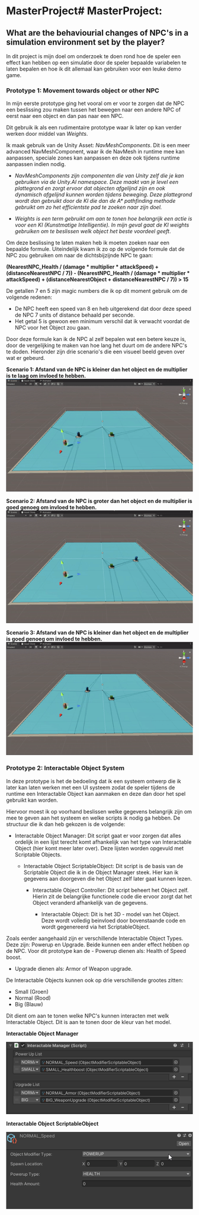 # MasterProject# MasterProject: 
## What are the behaviourial changes of NPC's in a simulation environment set by the player?
In dit project is mijn doel om onderzoek te doen rond hoe de speler een effect kan hebben op een simulatie door de speler bepaalde variabelen te laten bepalen en hoe ik dit allemaal kan gebruiken voor een leuke demo game.

### Prototype 1: Movement towards object or other NPC
In mijn eerste prototype ging het vooral om er voor te zorgen dat de NPC een beslissing zou maken tussen het bewegen naar een andere NPC of eerst naar een object en dan pas naar een NPC.

Dit gebruik ik als een rudimentaire prototype waar ik later op kan verder werken door middel van *Weights*. 

Ik maak gebruik van de Unity Asset: *NavMeshComponents*. Dit is een meer advanced NavMeshComponent, waar ik de NavMesh in runtime mee kan aanpassen, speciale zones kan aanpassen
en deze ook tijdens runtime aanpassen indien nodig.

* *NavMeshComponents zijn componenten die van Unity zelf die je kan gebruiken via de Unity.AI namespace. Deze maakt van je level een plattegrond en zorgt ervoor dat objecten afgelijnd zijn en ook dynamisch afgelijnd kunnen worden tijdens beweging. Deze plattegrond wordt dan gebruikt door de KI die dan de A\* pathfinding methode gebruikt om zo het efficientste pad te zoeken naar zijn doel.*

* *Weights is een term gebruikt om aan te tonen hoe belangrijk een actie is voor een KI (Kunstmatige Intelligentie). In mijn geval gaat de KI weights gebruiken om te beslissen welk object het beste voordeel geeft*.

Om deze beslissing te laten maken heb ik moeten zoeken naar een bepaalde formule. Uiteindelijk kwam ik zo op de volgende formule dat de NPC zou gebruiken om naar de dichtsbijzijnde NPC te gaan:

**(NearestNPC_Health / (damage * multiplier * attackSpeed) + (distanceNearestNPC / 7)) - (NearestNPC_Health / (damage * multiplier * attackSpeed) + (distanceNearestObject + distanceNearestNPC / 7)) > 15**

De getallen 7 en 5 zijn magic numbers die ik op dit moment gebruik om de volgende redenen: 
- De NPC heeft een speed van 8 en heb uitgerekend dat door deze speed de NPC 7 units of distance behaald per seconde.
- Het getal 5 is gewoon een minimum verschil dat ik verwacht voordat de NPC voor het Object zou gaan.

Door deze formule kan ik de NPC al zelf bepalen wat een betere keuze is, door de vergelijking te maken van hoe lang het duurt om de andere NPC's te doden.
Hieronder zijn drie scenario's die een visueel beeld geven over wat er gebeurd.

**Scenario 1: Afstand van de NPC is kleiner dan het object en de multiplier is te laag om invloed te hebben.**
![Scenario 1](MP4s_IMGs/Scenario1.gif)

**Scenario 2: Afstand van de NPC is groter dan het object en de multiplier is goed genoeg om invloed te hebben.**
![Scenario 2](MP4s_IMGs/Scenario2.gif)

**Scenario 3: Afstand van de NPC is kleiner dan het object en de multiplier is goed genoeg om invloed te hebben.**
![Scenario 3](MP4s_IMGs/Scenario3.gif)

### Prototype 2: Interactable Object System

In deze prototype is het de bedoeling dat ik een systeem ontwerp die ik later kan laten werken met een UI systeem zodat de speler tijdens de runtime een Interactable Object kan aanmaken en deze dan door het spel gebruikt kan worden.

Hiervoor moest ik op voorhand beslissen welke gegevens belangrijk zijn om mee te geven aan het systeem en welke scripts ik nodig ga hebben. De structuur die ik dan heb gekozen is de volgende:

* Interactable Object Manager: Dit script gaat er voor zorgen dat alles ordelijk in een lijst terecht komt afhankelijk van het type van Interactable Object (hier komt meer later over). Deze lijsten worden opgevuld met Scriptable Objects.

  * Interactable Object ScriptableObject: Dit script is de basis van de Scriptable Object die ik in de Object Manager steek. Hier kan ik gegevens aan doorgeven die het Object zelf later gaat kunnen lezen.
  
    * Interactable Object Controller: Dit script beheert het Object zelf. Hierin zit de belangrijke functionele code die ervoor zorgt dat het Object veranderd afhankelijk van de gegevens.
    
       * Interactable Object: Dit is het 3D - model van het Object. Deze wordt volledig beinvloed door bovenstaande code en wordt gegenereerd via het ScriptableObject.

Zoals eerder aangehaald zijn er verschillende Interactable Object Types. Deze zijn: Powerup en Upgrade. Beide kunnen een ander effect hebben op de NPC. Voor dit prototype kan de - Powerup dienen als: Health of Speed boost. 
- Upgrade dienen als: Armor of Weapon upgrade.

De Interactable Objects kunnen ook op drie verschillende grootes zitten:
- Small (Groen)
- Normal (Rood)
- Big (Blauw)

Dit dient om aan te tonen welke NPC's kunnen interacten met welk Interactable Object. Dit is aan te tonen door de kleur van het model.

**Interactable Object Manager**

![Interactable Object Manager](MP4s_IMGs/IOM.png)

**Interactable Object ScriptableObject**

![Interactable Object Manager](MP4s_IMGs/IOSO.gif)
